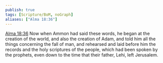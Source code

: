 ```yaml
---
publish: true
tags: [Scripture/BoM, noGraph]
aliases: ["Alma 18:36"]
---
```

[Alma 18:36](https://churchofjesuschrist.org/study/scriptures/bofm/alma/18?lang=eng&id=p36#p36) Now when Ammon had said these words, he began at the creation of the world, and also the creation of Adam, and told him all the things concerning the fall of man, and rehearsed and laid before him the records and the holy scriptures of the people, which had been spoken by the prophets, even down to the time that their father, Lehi, left Jerusalem.
